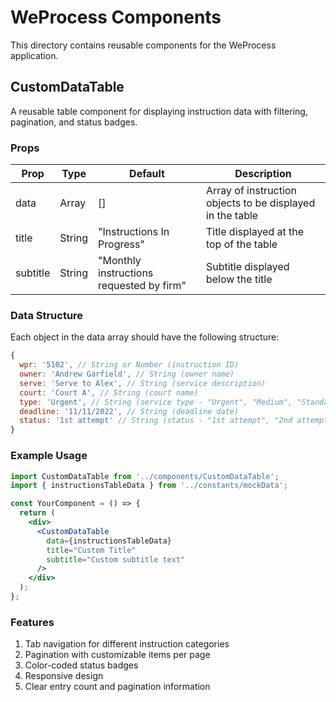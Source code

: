# WeProcess Components

This directory contains reusable components for the WeProcess application.

## CustomDataTable

A reusable table component for displaying instruction data with filtering, pagination, and status badges.

### Props

| Prop | Type | Default | Description |
|------|------|---------|-------------|
| data | Array | [] | Array of instruction objects to be displayed in the table |
| title | String | "Instructions In Progress" | Title displayed at the top of the table |
| subtitle | String | "Monthly instructions requested by firm" | Subtitle displayed below the title |

### Data Structure

Each object in the data array should have the following structure:

```js
{
  wpr: '5102', // String or Number (instruction ID)
  owner: 'Andrew Garfield', // String (owner name)
  serve: 'Serve to Alex', // String (service description)
  court: 'Court A', // String (court name)
  type: 'Urgent', // String (service type - "Urgent", "Medium", "Standard")
  deadline: '11/11/2022', // String (deadline date)
  status: '1st attempt' // String (status - "1st attempt", "2nd attempt", "3rd attempt", "In Transit")
}
```

### Example Usage

```jsx
import CustomDataTable from '../components/CustomDataTable';
import { instructionsTableData } from '../constants/mockData';

const YourComponent = () => {
  return (
    <div>
      <CustomDataTable 
        data={instructionsTableData} 
        title="Custom Title"
        subtitle="Custom subtitle text"
      />
    </div>
  );
};
```

### Features

1. Tab navigation for different instruction categories
2. Pagination with customizable items per page
3. Color-coded status badges
4. Responsive design
5. Clear entry count and pagination information 